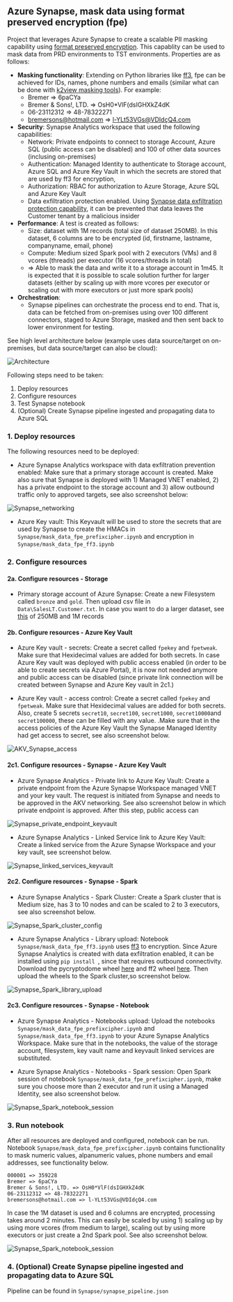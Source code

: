## Azure Synapse, mask data using format preserved encryption (fpe)
Project that leverages Azure Synapse to create a scalable PII masking capability using [format preserved encryption](https://en.wikipedia.org/wiki/Format-preserving_encryption). This capablity can be used to mask data from PRD environments to TST environments. Properties are as follows:
 
- **Masking functionality**: Extending on Python libraries like [ff3](https://github.com/mysto/python-fpe), fpe can be achieved for IDs, names, phone numbers and emails (similar what can be done with [k2view masking tools](https://www.k2view.com/solutions/data-masking-tools/)). For example:
  - Bremer => 6paCYa
  - Bremer & Sons!, LTD. => OsH0*VlF(dsIGHXkZ4dK
  - 06-23112312 => 48-78322271
  - bremersons@hotmail.com => l-YLt53VGs@VDIdçQ4.com
- **Security**: Synapse Analytics workspace that used the following capabilities:
  - Network: Private endpoints to connect to storage Account, Azure SQL (public access can be disabled) and 100 of other data sources (inclusing on-premises)
  - Authentication: Managed Identity to authenticate to Storage account, Azure SQL and Azure Key Vault in which the secrets are stored that are used by ff3 for encryption, 
  - Authorization: RBAC for authorization to Azure Storage, Azure SQL and Azure Key Vault
  - Data exfiltration protection enabled. Using [Synapse data exfiltration protection capability](https://learn.microsoft.com/en-us/azure/synapse-analytics/security/workspace-data-exfiltration-protection), it can be prevented that data leaves the Customer tenant by a malicious insider
- **Performance**: A test is created as follows:
  - Size: dataset with 1M records (total size of dataset 250MB). In this dataset, 6 columns are to be encrypted (id, firstname, lastname, companyname, email, phone) 
  - Compute: Medium sized Spark pool with 2 executors (VMs) and 8 vcores (threads) per executor (16 vcores/threads in total) 
  - => Able to mask the data and write it to a storage account in 1m45. It is expected that it is possible to scale solution further for larger datasets (either by scaling up with more vcores per executor or scaling out with more executors or just more spark pools)
- **Orchestration**:
  - Synapse pipelines can orchestrate the process end to end. That is, data can be fetched from on-premises using over 100 different connectors, staged to Azure Storage, masked and then sent back to lower environment for testing.

See high level architecture below (example uses data source/target on on-premises, but data source/target can also be cloud):

![Architecture](Images/0_Architecture.jpg)

Following steps need to be taken:

1. Deploy resources
2. Configure resources
3. Test Synapse notebook 
4. (Optional) Create Synapse pipeline ingested and propagating data to Azure SQL

### 1. Deploy resources

The following resources need to be deployed:

- Azure Synapse Analytics workspace with data exfiltration prevention enabled: Make sure that a primary storage account is created. Make also sure that Synapse is deployed with 1) Managed VNET enabled, 2) has a private endpoint to the storage account and 3) allow outbound traffic only to approved targets, see also screenshot below:

![Synapse_networking](Images/1_Synapse_networking.png)

- Azure Key vault: This Keyvault will be used to store the secrets that are used by Synapse to create the HMACs in ```Synapse/mask_data_fpe_prefixcipher.ipynb``` and encryption in ```Synapse/mask_data_fpe_ff3.ipynb```

### 2. Configure resources
#### 2a. Configure resources - Storage

- Primary storage account of Azure Synapse: Create a new Filesystem called ```bronze``` and ```gold```. Then upload csv file in ```Data\SalesLT.Customer.txt```. In case you want to do a larger dataset, see [this](https://testhmacmaskstor.blob.core.windows.net/bronze/SalesLT.Customer_1M.txt?sp=r&st=2023-04-06T09:04:43Z&se=2024-04-01T17:04:43Z&spr=https&sv=2021-12-02&sr=b&sig=zYCOdxO40pWoTKBDfGpC%2FsR6ixpUiCneXGHQJSNlxuQ%3D) of 250MB and 1M records

#### 2b. Configure resources - Azure Key Vault

- Azure Key vault - secrets: Create a secret called ```fpekey``` and ```fpetweak```. Make sure that Hexidecimal values are added for both secrets. In case Azure Key vault was deployed with public access enabled (in order to be able to create secrets via Azure Portal), it is now not needed anymore and public access can be disabled (since private link connection will be created between Synapse and Azure Key vault in 2c1.)

- Azure Key vault - access control: Create a secret called ```fpekey``` and ```fpetweak```. Make sure that Hexidecimal values are added for both secrets. Also, create 5 secrets ```secret10```, ```secret100```, ```secret1000```, ```secret10000```and ```secret100000```, these can be filled with any value.
.Make sure that in the access policies of the Azure Key Vault the Synapse Managed Identity had get access to secret, see also screenshot below.

![AKV_Synapse_access](Images/2b_AKV_access_policies.png)

#### 2c1. Configure resources - Synapse - Azure Key Vault

- Azure Synapse Analytics - Private link to Azure Key Vault: Create a private endpoint from the Azure Synapse Workspace managed VNET and your key vault. The request is initiated from Synapse and needs to be approved in the AKV networking. See also screenshot below in which private endpoint is approved. After this step, public access can

![Synapse_private_endpoint_keyvault](Images/2c1_1_Synapse_private_endpoint_keyvault.png)

- Azure Synapse Analytics - Linked Service link to Azure Key Vault: Create a linked service from the Azure Synapse Workspace and your key vault, see screenshot below.

![Synapse_linked_services_keyvault](Images/2c1_2_Synapse_lined_service_keyvault.png)

#### 2c2. Configure resources - Synapse - Spark

- Azure Synapse Analytics - Spark Cluster: Create a Spark cluster that is Medium size, has 3 to 10 nodes and can be scaled to 2 to 3 executors, see also screenshot below.

![Synapse_Spark_cluster_config](Images/2c2_1_Synapse_spark_cluster_config.png)

- Azure Synapse Analytics - Library upload: Notebook ```Synapse/mask_data_fpe_ff3.ipynb``` uses [ff3](https://github.com/mysto/python-fpe) to encryption. Since Azure Synapse Analytics is created with data exfiltration enabled, it can be installed using ```pip install ```, since that requires outbound connectivity. Download the pycryptodome wheel [here](https://files.pythonhosted.org/packages/14/58/77278d7a078241b55b515f6073b90108125fb0d197b384a0f372c5f61c80/pycryptodome-3.17-cp35-abi3-manylinux_2_17_x86_64.manylinux2014_x86_64.whl) and ff2 wheel [here](https://files.pythonhosted.org/packages/3a/c1/3550f1b97d6eedb2117521a149f379bb0d92cbb02e242110bb174f12c9a2/ff3-1.0.1-py3-none-any.whl). Then upload the wheels to the Spark cluster,so screenshot below.

![Synapse_Spark_library_upload](Images/2c2_2_Synapse_spark_cluster_libraries.png)

#### 2c3. Configure resources - Synapse - Notebook

- Azure Synapse Analytics - Notebooks upload: Upload the notebooks ```Synapse/mask_data_fpe_prefixcipher.ipynb``` and ```Synapse/mask_data_fpe_ff3.ipynb``` to your Azure Synapse Analytics Workspace. Make sure that in the notebooks, the value of the storage account, filesystem, key vault name and keyvault linked services are substituted.

- Azure Synapse Analytics - Notebooks - Spark session: Open Spark session of notebook ```Synapse/mask_data_fpe_prefixcipher.ipynb```, make sure you choose more than 2 executor and run it using a Managed Identity, see also screenshot below.

![Synapse_Spark_notebook_session](Images/2c3_1_Synapse_spark_notebook_session.png)

### 3. Run notebook

After all resources are deployed and configured, notebook can be run. Notebook ```Synapse/mask_data_fpe_prefixcipher.ipynb``` contains functionality to mask numeric values, alpanumeric values, phone numbers and email addresses, see functionality below.

```
000001 => 359228
Bremer => 6paCYa
Bremer & Sons!, LTD. => OsH0*VlF(dsIGHXkZ4dK
06-23112312 => 48-78322271
bremersons@hotmail.com => l-YLt53VGs@VDIdçQ4.com
```

 In case the 1M dataset is used and 6 columns are encrypted, processing takes around 2 minutes. This can easily be scaled by using 1) scaling up by using more vcores (from medium to large), scaling out by using more executors or just create a 2nd Spark pool. See also screenshot below.

![Synapse_Spark_notebook_session](Images/3_notebook_run.png)

### 4. (Optional) Create Synapse pipeline ingested and propagating data to Azure SQL

Pipeline can be found in  ```Synapse/synapse_pipeline.json```

